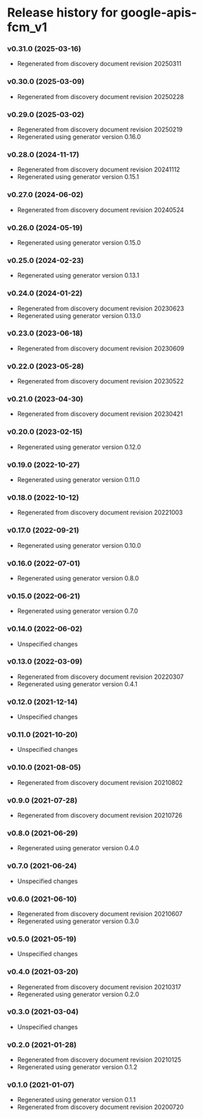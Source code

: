 # Release history for google-apis-fcm_v1

### v0.31.0 (2025-03-16)

* Regenerated from discovery document revision 20250311

### v0.30.0 (2025-03-09)

* Regenerated from discovery document revision 20250228

### v0.29.0 (2025-03-02)

* Regenerated from discovery document revision 20250219
* Regenerated using generator version 0.16.0

### v0.28.0 (2024-11-17)

* Regenerated from discovery document revision 20241112
* Regenerated using generator version 0.15.1

### v0.27.0 (2024-06-02)

* Regenerated from discovery document revision 20240524

### v0.26.0 (2024-05-19)

* Regenerated using generator version 0.15.0

### v0.25.0 (2024-02-23)

* Regenerated using generator version 0.13.1

### v0.24.0 (2024-01-22)

* Regenerated from discovery document revision 20230623
* Regenerated using generator version 0.13.0

### v0.23.0 (2023-06-18)

* Regenerated from discovery document revision 20230609

### v0.22.0 (2023-05-28)

* Regenerated from discovery document revision 20230522

### v0.21.0 (2023-04-30)

* Regenerated from discovery document revision 20230421

### v0.20.0 (2023-02-15)

* Regenerated using generator version 0.12.0

### v0.19.0 (2022-10-27)

* Regenerated using generator version 0.11.0

### v0.18.0 (2022-10-12)

* Regenerated from discovery document revision 20221003

### v0.17.0 (2022-09-21)

* Regenerated using generator version 0.10.0

### v0.16.0 (2022-07-01)

* Regenerated using generator version 0.8.0

### v0.15.0 (2022-06-21)

* Regenerated using generator version 0.7.0

### v0.14.0 (2022-06-02)

* Unspecified changes

### v0.13.0 (2022-03-09)

* Regenerated from discovery document revision 20220307
* Regenerated using generator version 0.4.1

### v0.12.0 (2021-12-14)

* Unspecified changes

### v0.11.0 (2021-10-20)

* Unspecified changes

### v0.10.0 (2021-08-05)

* Regenerated from discovery document revision 20210802

### v0.9.0 (2021-07-28)

* Regenerated from discovery document revision 20210726

### v0.8.0 (2021-06-29)

* Regenerated using generator version 0.4.0

### v0.7.0 (2021-06-24)

* Unspecified changes

### v0.6.0 (2021-06-10)

* Regenerated from discovery document revision 20210607
* Regenerated using generator version 0.3.0

### v0.5.0 (2021-05-19)

* Unspecified changes

### v0.4.0 (2021-03-20)

* Regenerated from discovery document revision 20210317
* Regenerated using generator version 0.2.0

### v0.3.0 (2021-03-04)

* Unspecified changes

### v0.2.0 (2021-01-28)

* Regenerated from discovery document revision 20210125
* Regenerated using generator version 0.1.2

### v0.1.0 (2021-01-07)

* Regenerated using generator version 0.1.1
* Regenerated from discovery document revision 20200720

